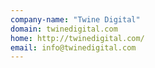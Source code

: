 ```yaml
---
company-name: "Twine Digital"
domain: twinedigital.com
home: http://twinedigital.com/
email: info@twinedigital.com
---
```




